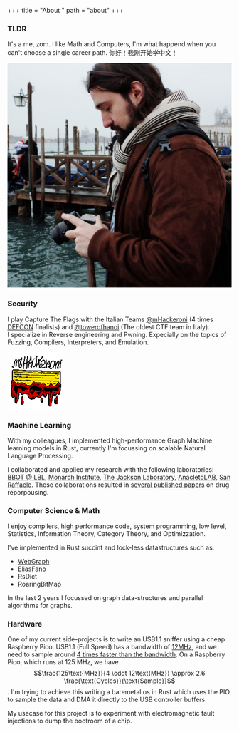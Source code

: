 +++
title = "About "
path = "about"
+++


### TLDR
It's a me, zom. I like Math and Computers, I'm what happend when you can't choose a single career path.
你好！我刚开始学中文！

![](/pfp.jpg)

### Security
I play Capture The Flags with the Italian Teams [@mHackeroni](https://mhackeroni.it/) (4 times [DEFCON](https://defcon.org/html/links/dc-ctf.html) finalists) and [@towerofhanoi](https://toh.necst.it/) (The oldest CTF team in Italy).  
I specialize in Reverse engineering and Pwning. Expecially on the topics of Fuzzing, Compilers, Interpreters, and Emulation.

![](/mhack_pix_sticker.png)

### Machine Learning
With my colleagues, I implemented high-performance Graph Machine learning models in Rust, currently I'm focussing on scalable Natural Language Processing.

I collaborated and applied my research with the following laboratories: [BBOT @ LBL](http://www.berkeleybop.org/), [Monarch Institute](https://www.monarch.edu.au/), [The Jackson Laboratory](https://www.jax.org/), [AnacletoLAB](https://anacletolab.di.unimi.it/), [San Raffaele](https://www.hsr.it/).
These collaborations resulted in [several published papers](https://scholar.google.com/citations?hl=en&user=9oTPcNUAAAAJ) on drug reporpousing.

### Computer Science & Math
I enjoy compilers, high performance code, system programming, low level, 
Statistics, Information Theory, Category Theory, and Optimizzation.

I've implemented in Rust succint and lock-less datastructures such as:
- [WebGraph](https://webgraph.di.unimi.it/)
- EliasFano
- RsDict
- RoaringBitMap

In the last 2 years I focussed on graph data-structures and parallel algorithms for graphs.

### Hardware
One of my current side-projects is to write an USB1.1 sniffer using a cheap Raspberry Pico.
USB1.1 (Full Speed) has a bandwidth of [12MHz](https://support.saleae.com/faq/technical-faq/what-sample-rate-is-required), and we need to sample around [4 times faster than the bandwidth](https://support.saleae.com/faq/technical-faq/what-sample-rate-is-required).
On a Raspberry Pico, which runs at 125 MHz, we have $$\frac{125\text{MHz}}{4 \cdot 12\text{MHz}} \approx 2.6 \frac{\text{Cycles}}{\text{Sample}}$$.
I'm trying to achieve this writing a baremetal os in Rust which uses the PIO to sample the data and DMA it directly to the
USB controller buffers. 

My usecase for this project is to experiment with electromagnetic fault injections to dump the bootroom of a chip. 